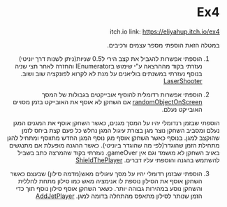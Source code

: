 <div dir='rtl' lang='he'>

# Ex4
itch.io link: https://eliyahup.itch.io/ex4

במטלה הזאת הוספתי מספר עצמים ורכיבים.

1. הוספתי אפשרות להגביל את קצב הירי ל0.5 שניות(ניתן לשנות דרך יוניטי) נעזרתי בקוד מההרצאה 
ע"י שימוש בIEnumerator והחזרה לאחר חצי שניה בנוסף נעזרתי במשנתים בוליאנים על מנת לא לקרוא לפונקציה שוב ושוב.
[LaserShooter](https://github.com/eli-game-dev/Ex4/blob/main/Assets/Scripts/2-spawners/LaserShooter.cs)

2. הוספתי אפשרות רדומלית להוסיף אובייקטים בגבולות של המסך 
[randomObjectOnScreen](https://github.com/eli-game-dev/Ex4/blob/main/Assets/Scripts/2-spawners/randomObjectOnScreen.cs)
אם השחקן לא אוסף את האובייקט בזמן מסויים האובייקט נעלם.

הוספתי שבזמן רנדומלי יהיו על המסך מגנים, כאשר השחקן אוסף את המגנים המגן נעלם 
ומסביב השחקן נוצר מגן בצורת עיגול המגן נחלש כל פעם קצת ביחס לזמן שהוקצב למגן.
בנוסף כאשר השחקן אוסף מגן נוסף המגן החדש מתווסף ומתחיל להגן מתחילת הזמן שהוגדר(לפי מה שהוגדר ביוניטי).
כאשר ההגנה מופעלת אם מתנגשים באויב השחקן לא מושמד וגם אין gameOver.
נעזרתי בקוד שהמרצה כתב בשביל להשתמש בהגנה והוספתי עליו דברים.
[ShieldThePlayer](https://github.com/eli-game-dev/Ex4/blob/main/Assets/Scripts/3-collisions/ShieldThePlayer.cs)

3. הוספתי שבזמן רדומלי יהיו על מסך עיגולים מאש(מדמה סילון) שבעצם כאשר השחקן אוסף את הסילון 
נוספת לו אנימציה מאש כמו סילון מתחת לחללית והשחקן נוסע במהירות גבוהה יותר. כשאר השחקן אוסף סילון נוסף תוך כדי
הזמן שנותר לסילון מתאפס מהתחלה בדומה למגן.
[AddJetPlayer](https://github.com/eli-game-dev/Ex4/blob/main/Assets/Scripts/3-collisions/AddJetPlayer.cs)

</div>

